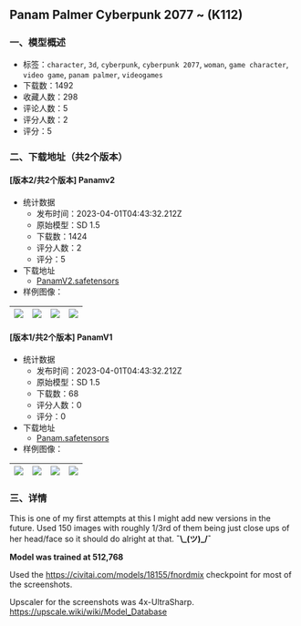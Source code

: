 ## Panam Palmer Cyberpunk 2077 ~ (K112)
### 一、模型概述

- 标签：`character`, `3d`, `cyberpunk`, `cyberpunk 2077`, `woman`, `game character`, `video game`, `panam palmer`, `videogames`
- 下载数：1492
- 收藏人数：298
- 评论人数：5
- 评分人数：2
- 评分：5

### 二、下载地址（共2个版本）

#### [版本2/共2个版本] Panamv2

- 统计数据
  - 发布时间：2023-04-01T04:43:32.212Z
  - 原始模型：SD 1.5
  - 下载数：1424
  - 评分人数：2
  - 评分：5
- 下载地址
  - [PanamV2.safetensors](https://civitai.com/api/download/models/31223)
- 样例图像：

| <img src="https://image.civitai.com/xG1nkqKTMzGDvpLrqFT7WA/c9278102-1bda-4cc2-f5e4-fe8e2b3b8a00/width=450/355211.jpeg" /> | <img src="https://image.civitai.com/xG1nkqKTMzGDvpLrqFT7WA/315496c4-265f-4a55-80e5-326896011800/width=450/355212.jpeg" /> | <img src="https://image.civitai.com/xG1nkqKTMzGDvpLrqFT7WA/d9519b3b-0320-4ae5-9fa4-fb77c1d32d00/width=450/355213.jpeg" /> | <img src="https://image.civitai.com/xG1nkqKTMzGDvpLrqFT7WA/52fc3f63-48d5-4394-ff66-3fb5d2d7f200/width=450/355208.jpeg" /> |
| ---- | ---- | ---- | ---- |

#### [版本1/共2个版本] PanamV1

- 统计数据
  - 发布时间：2023-04-01T04:43:32.212Z
  - 原始模型：SD 1.5
  - 下载数：68
  - 评分人数：0
  - 评分：0
- 下载地址
  - [Panam.safetensors](https://civitai.com/api/download/models/31224)
- 样例图像：

| <img src="https://image.civitai.com/xG1nkqKTMzGDvpLrqFT7WA/a34cedca-fc3c-44c7-4881-1e3e0ce2a600/width=450/355218.jpeg" /> | <img src="https://image.civitai.com/xG1nkqKTMzGDvpLrqFT7WA/d9bc0a41-3f3e-4f32-3f8c-2a928be8ae00/width=450/355217.jpeg" /> | <img src="https://image.civitai.com/xG1nkqKTMzGDvpLrqFT7WA/c95c560e-92b3-482c-3f39-962d7e6a1e00/width=450/355216.jpeg" /> | <img src="https://image.civitai.com/xG1nkqKTMzGDvpLrqFT7WA/7fe1685a-2540-4561-617f-b6c8a3c02d00/width=450/355215.jpeg" /> |
| ---- | ---- | ---- | ---- |


### 三、详情
<p>This is one of my first attempts at this I might add new versions in the future.  Used 150 images with roughly 1/3rd of them being just close ups of her head/face so it should do alright at that. <strong>¯\_(ツ)_/¯</strong></p><p><strong>Model was trained at 512,768</strong></p><p>Used the <a target="_blank" rel="ugc" href="https://civitai.com/models/18155/fnordmix">https://civitai.com/models/18155/fnordmix</a> checkpoint for most of the screenshots.</p><p>Upscaler for the screenshots was 4x-UltraSharp. <a target="_blank" rel="ugc" href="https://upscale.wiki/wiki/Model_Database">https://upscale.wiki/wiki/Model_Database</a></p>